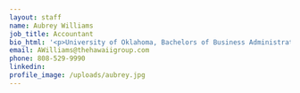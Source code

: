 ```yaml
---
layout: staff
name: Aubrey Williams
job_title: Accountant
bio_html: '<p>University of Oklahoma, Bachelors of Business Administration: Accounting</p>'
email: AWilliams@thehawaiigroup.com
phone: 808-529-9990
linkedin:
profile_image: /uploads/aubrey.jpg
---
```



